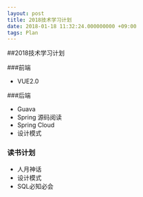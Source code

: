 ```yaml
---
layout: post
title: 2018技术学习计划
date: 2018-01-18 11:32:24.000000000 +09:00
tags: Plan
---
```


##2018技术学习计划

###前端
- VUE2.0

###后端
- Guava
- Spring 源码阅读
- Spring Cloud
- 设计模式

### 读书计划
- 人月神话
- 设计模式
- SQL必知必会